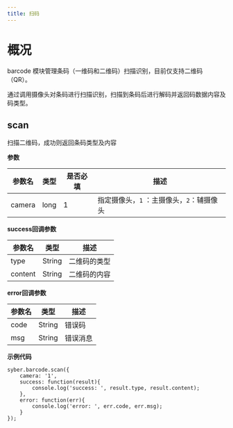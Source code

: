 ```yaml
---
title: 扫码
---
```


# 概况

<span class="arg-name">barcode</span> 模块管理条码（一维码和二维码）扫描识别，目前仅支持二维码（QR）。

通过调用摄像头对条码进行扫描识别，扫描到条码后进行解码并返回码数据内容及码类型。



## scan

扫描二维码，成功则返回条码类型及内容



**参数**

| 参数名 | 类型 | 是否必填 | 描述                                      |
| ------ | ---- | -------- | ----------------------------------------- |
| camera | long | 1        | 指定摄像头，`1` ：主摄像头，`2`：辅摄像头 |

**success回调参数**

| 参数名  | 类型   | 描述         |
| ------- | ------ | ------------ |
| type    | String | 二维码的类型 |
| content | String | 二维码的内容 |

**error回调参数**

| 参数名 | 类型   | 描述     |
| ------ | ------ | -------- |
| code   | String | 错误码   |
| msg    | String | 错误消息 |



**示例代码**

```
syber.barcode.scan({
	camera: '1',
	success: function(result){
		console.log('success: ', result.type, result.content);
	},
	error: function(err){
		console.log('error: ', err.code, err.msg);
	}
});
```

